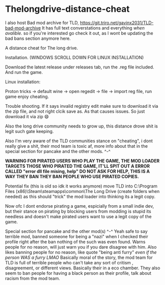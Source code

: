 # Thelongdrive-distance-cheat

I also host Bad mod archive for TLD, https://git.triro.net/gavinx2031/TLD-bad-mod-archive It has full text converstations and everything *when avalible.* so if you're interested go check it out, as I wont be updating the bad bans section anymore here.

A distance cheat for The long drive.

Installation. (WINDOWS SCROLL DOWN FOR LINUX INSTALLATION)

Download the latest release under releases tab, run the .reg file included. And run the game.

Linux installation:

Proton tricks -> default wine -> open regedit -> file -> import reg file, run game enjoy cheating.

Trouble shooting.
If it says invalid registry edit make sure to download it via the zip file, and not right clcik save as. As that causes issues. So just download it via zip 😄





Also the long drive community needs to grow up, this distance drove shit is legit such gate keeping.

Also I'm very aware of the TLD communities stance on "cheating", i dont really give a shit, their mod team is toxic af, more info about that in the special section for pancake and the other mods. ^-^



**WARNING FOR PIRATED USERS WHO PLAY THE GAME, THE MOD LOADER TARGETS THOSE WHO PIRATED THE GAME, IT'LL SPIT OUT A ERROR CALLED "error dll file mising, help" DO NOT ASK FOR HELP, THIS IS A WAY THEY BAN THEY BAN PEOPLE WHO USE PIRATED COPIES.**

Potential fix (this is old so idk it works anymore)  move TLD into  C:\Program Files (x86)\Steam\steamapps\common\The Long Drive  (create folders when needed) as this should "trick" the mod loader into thinking its a legit copy.

Now ofc I dont endorse pirating a game, espicially from a small indie dev, but their stance on pirating by blocking users from modding is stupid its needless and doesn't make pirated users want to use a legit copy of the game.


Special section for pancake and the other mod(s) ^-^
Yeah safe to say terrible mod, banned someone for being a "nazi" when I checked their profile right after the ban nothing of the such was even found.
Warns people for no reason, will just warn you if you dare disagree with him. Also likes banning people for no reason, like quote "being anti furry" *even if the person WAS a furry LMAO*
Basically moral of the story, the mod team for TLD is full of terrible people who can't take any sort of critism , disagreement, or different views. Basically their in a eco chamber.
They also seem to ban people for having a black person as their profile, talk about racism from the mod team.
